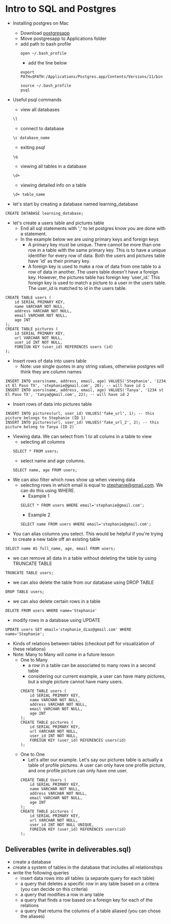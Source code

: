 # Intro to SQL and Postgres
- Installing postgres on Mac
    - Download [postgresapp](https://postgresapp.com/)
    - Move postgresapp to Applications folder
    - add path to bash profile
        ```
        open ~/.bash_profile
        ```
        - add the line below
        ```
        export PATH=$PATH:/Applications/Postgres.app/Contents/Versions/11/bin
        ```
        ```
        source ~/.bash_profile
        psql
        ```

- Useful psql commands
    - view all databases
    ```
    \l
    ```
    - connect to database 
    ```
    \c database_name
    ```
    - exiting psql
    ```
    \q
    ```
    - viewing all tables in a database
    ```
    \d+
    ```
    - viewing detailed info on a table
    ```
    \d+ table_name
    ```
- let's start by creating a database named learning_database
```
CREATE DATABASE learning_database;
```

- let's create a users table and pictures table
    - End all sql statements with ';' to let postgres know you are done with a statement.
    - In the example below we are using primary keys and foreign keys
        - A primary key must be unique. There cannot be more than one row in a table with the same primary key. This is to have a unique identifier for every row of data. Both the users and pictures table have 'id' as their primary key.
        - A foreign key is used to make a row of data from one table to a row of data in another. The users table doesn't have a foreign key. However, the pictures table has foreign key 'user_id.' This foreign key is used to match a picture to a user in the users table. The user_id is matched to id in the users table.  
```
CREATE TABLE users (
    id SERIAL PRIMARY KEY, 
    name VARCHAR NOT NULL,
    address VARCHAR NOT NULL,
    email VARCHAR NOT NULL,
    age INT 
);
CREATE TABLE pictures (
    id SERIAL PRIMARY KEY,
    url VARCHAR NOT NULL,
    user_id INT NOT NULL, 
    FOREIGN KEY (user_id) REFERENCES users (id)
);
```

- Insert rows of data into users table
    - Note: use single quotes in any string values, otherwise postgres will think they are column names
```
INSERT INTO users(name, address, email, age) VALUES('Stephanie', '1234 st El Paso TX', 'stephanie@gmail.com', 20); -- will have id 1
INSERT INTO users(name, address, email, age) VALUES('Tanya', '1234 st El Paso TX', 'tanya@gmail.com', 22); -- will have id 2
```

- Insert rows of data into pictures table
```
INSERT INTO pictures(url, user_id) VALUES('fake_url', 1); -- this picture belongs to Stephanie (ID 1)
INSERT INTO pictures(url, user_id) VALUES('fake_url_2', 2); -- this picture belong to Tanya (ID 2)
```

- Viewing data. We can select from 1 to all colums in a table to view
    - selecting all columns
    ```
    SELECT * FROM users;
    ```
    - select name and age columns. 
    ```
    SELECT name, age FROM users;
    ```
- We can also filter which rows show up when viewing data
    - selecting rows in which email is equal to stephanie@gmail.com. We can do this using WHERE.
        - Example 1
        ```
        SELECT * FROM users WHERE email='stephanie@gmail.com';
        ```
        - Example 2
        ```
        SELECT name FROM users WHERE email='stephanie@gmail.com';
        ```
- You can alias columns you select. This would be helpful if you're trying to create a new table off an existing table
```
SELECT name AS full_name, age, email FROM users;
```

- we can remove all data in a table without deleting the table by using TRUNCATE TABLE
```
TRUNCATE TABLE users;
```

- we can also delete the table from our database using DROP TABLE
```
DROP TABLE users;
```

- we can also delete certain rows in a table 
```
DELETE FROM users WHERE name='Stephanie'
```

- modify rows in a database using UPDATE
```
UPDATE users SET email='stephanie_diaz@gmail.com' WHERE name='Stephanie';
```


- Kinds of relations between tables (checkout pdf for visualization of these relations)
- Note: Many to Many will come in a future lesson
    - One to Many
        - a row in a table can be associated to many rows in a second table
        - considering our current example, a user can have many pictures, but a single picture cannot have many users.
        ```
        CREATE TABLE users (
            id SERIAL PRIMARY KEY, 
            name VARCHAR NOT NULL,
            address VARCHAR NOT NULL,
            email VARCHAR NOT NULL,
            age INT 
        );
        CREATE TABLE pictures (
            id SERIAL PRIMARY KEY,
            url VARCHAR NOT NULL,
            user_id INT NOT NULL, 
            FOREIGN KEY (user_id) REFERENCES users(id)
        );
        ```
    - One to One
        - Let's alter our example. Let's say our pictures table is actually a table of profile pictures. A user can only have one profile picture, and one profile picture can only have one user. 
        ```
        CREATE TABLE Users (
            id SERIAL PRIMARY KEY, 
            name VARCHAR NOT NULL,
            address VARCHAR NOT NULL,
            email VARCHAR NOT NULL,
            age INT 
        );
        CREATE TABLE pictures (
            id SERIAL PRIMARY KEY,
            url VARCHAR NOT NULL,
            user_id INT NOT NULL UNIQUE, 
            FOREIGN KEY (user_id) REFERENCES users(id)
        );
        ```

## Deliverables (write in deliverables.sql)
- create a database
- create a system of tables in the database that includes all relationships
- write the following queries
    - insert data rows into all tables (a separate query for each table)
    - a query that deletes a specific row in any table based on a critera (you can decide on this criteria)
    - a query that modifies a row in any table
    - a query that finds a row based on a foreign key for each of the relations
    - a query that returns the columns of a table aliased (you can chose the aliases)











